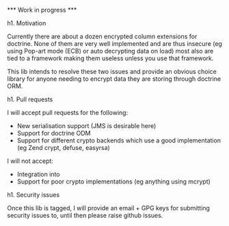 *** Work in progress ***

h1. Motivation

Currently there are about a dozen encrypted column extensions for doctrine. None of them are very well implemented and are
thus insecure (eg using Pop-art mode (ECB) or auto decrypting data on load) most also are tied to a framework making them
useless unless you use that framework.

This lib intends to resolve these two issues and provide an obvious choice library for anyone needing to encrypt data they
are storing through doctrine ORM.

h1. Pull requests

I will accept pull requests for the following:

- New serialisation support (JMS is desirable here)
- Support for doctrine ODM
- Support for different crypto backends which use a good implementation (eg Zend crypt, defuse, easyrsa)

I will not accept:

- Integration into <your favorite framework>
- Support for poor crypto implementations (eg anything using mcrypt)


h1. Security issues

Once this lib is tagged, I will provide an email + GPG keys for submitting security issues to, until then please raise
github issues.